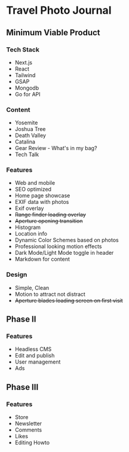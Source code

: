 # Travel Photo Journal

## Minimum Viable Product

### Tech Stack

* Next.js
* React
* Tailwind
* GSAP
* Mongodb
* Go for API

### Content

* Yosemite
* Joshua Tree
* Death Valley
* Catalina
* Gear Review - What's in my bag?
* Tech Talk

### Features

* Web and mobile
* SEO optimized
* Home page showcase
* EXIF data with photos
* Exif overlay
* ~~Range finder loading overlay~~
* ~~Aperture opening transition~~
* Histogram
* Location info
* Dynamic Color Schemes based on photos
* Professional looking motion effects
* Dark Mode/Light Mode toggle in header
* Markdown for content

### Design

* Simple, Clean
* Motion to attract not distract
* ~~Aperture blades loading screen on first visit~~


## Phase II

### Features

* Headless CMS
* Edit and publish
* User management
* Ads

## Phase III

### Features

* Store
* Newsletter
* Comments
* Likes
* Editing Howto






